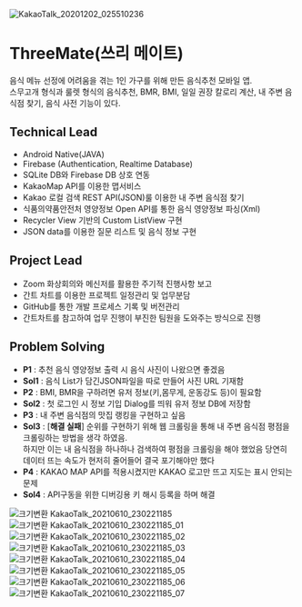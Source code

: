 ![KakaoTalk_20201202_025510236](https://user-images.githubusercontent.com/83625797/132082312-dee6dc10-4215-4b38-bb6a-086ca922b217.png)
# ThreeMate(쓰리 메이트)
음식 메뉴 선정에 어려움을 겪는 1인 가구를 위해 만든 음식추천 모바일 앱.  
스무고개 형식과 룰렛 형식의 음식추천, BMR, BMI, 일일 권장 칼로리 계산, 내 주변 음식점 찾기, 음식 사전 기능이 있다.



## Technical Lead
* Android Native(JAVA)  
* Firebase (Authentication, Realtime Database)  
* SQLite DB와 Firebase DB 상호 연동  
* KakaoMap API를 이용한 맵서비스  
* Kakao 로컬 검색 REST API(JSON)룰 이용한 내 주변 음식점 찾기  
* 식품의약품안전처 영양정보 Open API를 통한 음식 영양정보 파싱(Xml)  
* Recycler View 기반의 Custom ListView 구현  
* JSON data를 이용한 질문 리스트 및 음식 정보 구현  


## Project Lead  
* Zoom 화상회의와 메신저를 활용한 주기적 진행사항 보고  
* 간트 차트를 이용한 프로젝트 일정관리 및 업무분담  
* GitHub를 통한 개발 프로세스 기록 및 버전관리  
* 간트차트를 참고하여 업무 진행이 부진한 팀원을 도와주는 방식으로 진행  

## Problem Solving
* **P1** : 추천 음식 영양정보 출력 시 음식 사진이 나왔으면 좋겠음
* **Sol1** : 음식 List가 담긴JSON파일을 따로 만들어 사진 URL 기재함
* **P2** : BMI, BMR을 구하려면 유저 정보(키,몸무게, 운동강도 등)이 필요함  
* **Sol2** :  첫 로그인 시 정보 기입 Dialog를 띄워 유저 정보 DB에 저장함
* **P3** : 내 주변 음식점의 맛집 랭킹을 구현하고 싶음  
* **Sol3** : [**해결 실패**] 순위를 구현하기 위해 웹 크롤링을 통해 내 주변 음식점 평점을 크롤링하는 방법을 생각 하였음.  
하지만 이는 내 음식점을 하나하나 검색하여 평점을 크롤링을 해야 했었음
당연히 데이터 뜨는 속도가 현저히 줄어들어 결국 포기해야만 했다
* **P4** : KAKAO MAP API를 적용시켰지만 KAKAO 로고만 뜨고 지도는 표시 안되는 문제
* **Sol4** : API구동을 위한 디버깅용 키 해시 등록을 하며 해결

![크기변환 KakaoTalk_20210610_230221185](https://user-images.githubusercontent.com/83625797/132082301-10fe3515-a286-42cb-9898-9dbec11414f0.jpg)
![크기변환 KakaoTalk_20210610_230221185_01](https://user-images.githubusercontent.com/83625797/132082302-27c991d9-d95c-438e-b1dc-7d79f75b7631.jpg)
![크기변환 KakaoTalk_20210610_230221185_02](https://user-images.githubusercontent.com/83625797/132082304-6fed3a86-242b-4131-9e39-a182b0805ab5.jpg)
![크기변환 KakaoTalk_20210610_230221185_03](https://user-images.githubusercontent.com/83625797/132082305-0e242505-9651-4866-b81a-34aca578076e.jpg)
![크기변환 KakaoTalk_20210610_230221185_04](https://user-images.githubusercontent.com/83625797/132082307-690cf235-2d32-46df-bb02-68e5227295dd.jpg)
![크기변환 KakaoTalk_20210610_230221185_05](https://user-images.githubusercontent.com/83625797/132082308-89496c21-cbea-4394-8393-31a0d42ca0ae.jpg)
![크기변환 KakaoTalk_20210610_230221185_06](https://user-images.githubusercontent.com/83625797/132082309-cc46436e-40e4-46a8-824a-589b637fcc52.jpg)
![크기변환 KakaoTalk_20210610_230221185_07](https://user-images.githubusercontent.com/83625797/132082310-c107de4f-fafc-4758-9335-a5bf524bff04.jpg)

